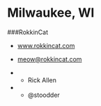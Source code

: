 Milwaukee, WI
=============

###RokkinCat
* www.rokkincat.com
* meow@rokkincat.com

* * Rick Allen
* * @stoodder